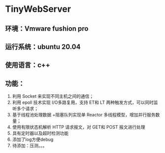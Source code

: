 # TinyWebServer
## 环境：Vmware fushion pro
## 运行系统：ubuntu 20.04
## 使用语言：c++
## 功能：
1. 利用 Socket 来实现不同主机之间的通信； 
2. 利用 epoll 技术实现 I/O多路复用，支持 ET和 LT 两种触发方式，可以同时监听多个请求； 
3. 基于线程池处理数据 +阻塞队列实现单 Reactor 多线程模型，增加并行服务数量； 
4. 使用有限状态机解析 HTTP 请求报文，对 GET和 POST 报文进行处理
5. 具有定时器以及超时检测功能
6. 添加了log方便debug
7. 待添加：压测。。。
